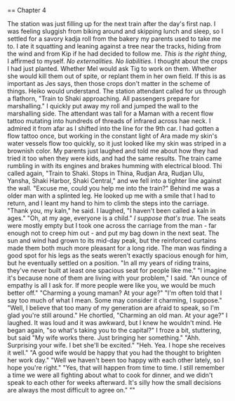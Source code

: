 
<!--
Kip secretly boards the train, and they both meet up right before going in. Kip gets punishment of going on the rescue mission, Lif gets punishment of Ara instead of Ulu, where she learns how to protect against radiation and low pressure.
-->

== Chapter 4



  The station was just filling up for the next train after the day's first nap. I was feeling sluggish from biking around and skipping lunch and sleep, so I settled for a savory kadja roll from the bakery my parents used to take me to. I ate it squatting and leaning against a tree near the tracks, hiding from the wind and from Kip if he had decided to follow me. *This is the right thing*, I affirmed to myself. *No externalities. No liabilities*. I thought about the crops I had just planted. Whether Mel would ask Tig to work on them. Whether she would kill them out of spite, or replant them in her own field. If this is as important as Jes says, then those crops don't matter in the scheme of things. Heiko would understand.
  The station attendant called for us through a flathorn, "Train to Shaki approaching. All passengers prepare for marshalling."
  I quickly put away my roll and jumped the wall to the marshalling side. The attendant was tall for a Maman with a recent flow tattoo mutating into hundreds of threads of infrared across hae neck. I admired it from afar as I shifted into the line for the 9th car. I had gotten a flow tattoo once, but working in the constant light of Ara made my skin's water vessels flow too quickly, so it just looked like my skin was striped in a brownish color. My parents just laughed and told me about how they had tried it too when they were kids, and had the same results.
  The train came rumbling in with its engines and brakes humming with electrical blood. Thi called again, "Train to Shaki. Stops in Thina, Rudjan Ara, Rudjan Ulu, Yansha, Shaki Harbor, Shaki Central," and we fell into a tighter line against the wall.
  "Excuse me, could you help me into the train?"
  Behind me was a older man with a splinted leg. He looked up me with a smile that I had to return, and I leant my hand to him to climb the steps into the carriage.
  "Thank you, my kaln," he said.
  I laughed, "I haven't been called a kaln in ages."
  "Oh, at my age, everyone is a child."
  *I suppose that's true.*
  The seats were mostly empty but I took one across the carriage from the man - far enough not to creep him out - and put my bag down in the next seat. The sun and wind had grown to its mid-day peak, but the reinforced curtains made them both much more pleasant for a long ride. The man was finding a good spot for his legs as the seats weren't exactly spacious enough for him, but he eventually settled on a position.
  "In all my years of riding trains, they've never built at least one spacious seat for people like me."
  "I imagine it's because none of them are living with your problem," I said.
  "An ounce of empathy is all I ask for. If more people were like you, we would be much better off."
  "Charming a young maman? At your age?"
  "I'm often told that I say too much of what I mean. Some may consider it charming, I suppose."
  "Well, I believe that too many of my generation are afraid to speak, so I'm glad you're still around."
  He chortled, "Charming an old man. At your age?"
  I laughed. It was loud and it was awkward, but I knew he wouldn't mind.
  He began again, "so what's taking you to the capital?"
  I froze a bit, stuttering, but said "My wife works there. Just bringing her something."
  "Ahh. Surprising your wife. I bet she'll be excited."
  "Heh. Yea. I hope she receives it well."
  "A good wife would be happy that you had the thought to brighten her work day."
  "Well we haven't been too happy with each other lately, so I hope you're right."
  "Yes, that will happen from time to time. I still remember a time we were all fighting about what to cook for dinner, and we didn't speak to each other for weeks afterward. It's silly how the small decisions are always the most difficult to agree on."
  ""
